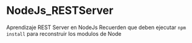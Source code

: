 # NodeJs_RESTServer
Aprendizaje REST Server en NodeJs
Recuerden que deben ejecutar ``` npm install ``` para reconstruir los modulos de Node